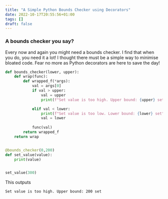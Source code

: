 ```yaml
---
title: "A Simple Python Bounds Checker using Decorators"
date: 2022-10-17T20:55:56+01:00
tags: []
draft: false
---
```


### A bounds checker you say?

Every now and again you might need a bounds checker. I find that when you do, you need it a lot!
I thought there must be a simple way to minimise bloated code. Fear no more as Python decorators are here to save the day! 


```python
def bounds_checker(lower, upper):
    def wrap(func):
        def wrapped_f(*args):
            val = args[0]
            if val > upper:
                val = upper
                print(f"Set value is too high. Upper bound: {upper} set")

            elif val < lower:
                print(f"Set value is too low. Lower bound: {lower} set")
                val = lower
     
            func(val)
        return wrapped_f
    return wrap


@bounds_checker(0,200)
def set_value(value):
    print(value)      


set_value(300)
```

This outputs 

```
Set value is too high. Upper bound: 200 set
```
